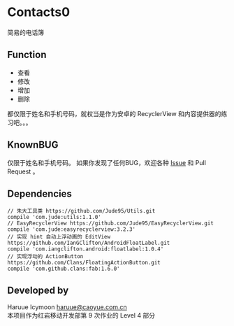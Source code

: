 # Contacts0
简易的电话簿

## Function
* 查看
* 修改
* 增加
* 删除

都仅限于姓名和手机号码，就权当是作为安卓的 RecyclerView 和内容提供器的练习吧。。。

## KnownBUG
仅限于姓名和手机号码。
如果你发现了任何BUG，欢迎各种 [Issue](https://github.com/haruue/Contacts0/issues) 和 Pull Request 。

## Dependencies
```
// 朱大工具类 https://github.com/Jude95/Utils.git
compile 'com.jude:utils:1.1.0'
// EasyRecyclerView https://github.com/Jude95/EasyRecyclerView.git
compile 'com.jude:easyrecyclerview:3.2.3'
// 实现 hint 自动上浮动画的 EditView https://github.com/IanGClifton/AndroidFloatLabel.git
compile 'com.iangclifton.android:floatlabel:1.0.4'
// 实现浮动的 ActionButton https://github.com/Clans/FloatingActionButton.git
compile 'com.github.clans:fab:1.6.0'
```

## Developed by
Haruue Icymoon <haruue@caoyue.com.cn>    
本项目作为红岩移动开发部第 9 次作业的 Level 4 部分

<!--
* * * * * * * * * * * * * * * * * * * * * * * *
* REDROCK-TEAM HOMEWORK 9 (20151212)          *
* Level 4 - Contacts                          *
* Author:  Haruue Icymoon                     *
* Time:    Fri Dec 18 23:45:04 CST 2015       *
* Website: http://www.caoyue.com.cn/          *
* * * * * * * * * * * * * * * * * * * * * * * *
-->

